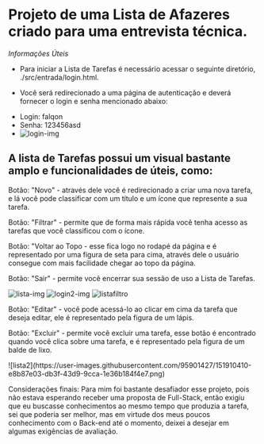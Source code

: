<h1>Projeto de uma Lista de Afazeres criado para uma entrevista técnica.</h1>

*Informações Úteis*

* Para iniciar a Lista de Tarefas é necessário acessar o seguinte diretório, ./src/entrada/login.html.

* Você será redirecionado a uma página de autenticação e deverá fornecer o login e senha mencionado abaixo:
- Login: falqon
- Senha: 123456asd
- ![login-img](https://user-images.githubusercontent.com/95901427/151910370-5d4cf978-af55-48de-934a-c563e2405935.png)

<h2>A lista de Tarefas possui um visual bastante amplo e funcionalidades de úteis, como:</h2>

<p>Botão: "Novo" - através dele você é redirecionado a criar uma nova tarefa, e lá você pode classificar
com um título e um ícone que represente a sua tarefa.</p>

<p>Botão: "Filtrar" - permite que de forma mais rápida você tenha acesso as tarefas que você classificou com
o ícone.</p>
  
<p>Botão: "Voltar ao Topo - esse fica logo no rodapé da página e é representado por uma figura de seta para
cima, através dele o usuário consegue com mais facilidade chegar ao topo da página.</p>

<p>Botão: "Sair" - permite você encerrar sua sessão de uso a Lista de Tarefas.</p>

![lista-img](https://user-images.githubusercontent.com/95901427/151910428-f63eb31b-d3f7-40fc-a7fe-12ec134a796c.png)
![login2-img](https://user-images.githubusercontent.com/95901427/151910402-f6152419-3d51-4a9c-acf9-a22cc63c1662.png)
![listafiltro](https://user-images.githubusercontent.com/95901427/151910472-3422506f-7cdc-4e51-b3a4-575f5bd79bca.png)

<p>Botão: "Editar" - você pode acessá-lo ao clicar em cima da tarefa que deseja editar, ele é representado 
pela figura de um lápis.

<p>Botão: "Excluir" - permite você excluir uma tarefa, esse botão é encontrado quando você clica sobre uma 
tarefa, e é representado pela figura de um balde de lixo.</p>
![lista2](https://user-images.githubusercontent.com/95901427/151910410-e8b87e03-db3f-43d9-9cca-1e36b184f4e7.png)

Considerações finais:
Para mim foi bastante desafiador esse projeto, pois não estava esperando receber uma proposta de Full-Stack, 
então exigiu que eu buscasse conhecimentos ao mesmo tempo que produzia a tarefa, sei que poderia ser melhor, 
mas em virtude dos meus poucos conhecimento com o Back-end até o momento, deixei a desejar em algumas exigências
de avaliação.
